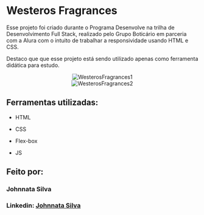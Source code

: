 # Westeros Fragrances

Esse projeto foi criado durante o Programa Desenvolve na trilha de Desenvolvimento Full Stack, realizado pelo Grupo Boticário em parceria com a Alura com o intuito de trabalhar a responsividade usando HTML e CSS.

Destaco que que esse projeto está sendo utilizado apenas como ferramenta didática para estudo.

<div align="center">
  <img src="https://github.com/johnnataa/westeros-fragrances/assets/147341840/6e4bb161-109a-48f9-9615-a2e008c7747e" alt="WesterosFragrances1">
</div>

<div align="center">
  <img src="https://github.com/johnnataa/westeros-fragrances/assets/147341840/d9aecaeb-7fb5-464a-8cc7-6b479569cc9f" alt="WesterosFragrances2">
</div>

## Ferramentas utilizadas:

* HTML

* CSS

* Flex-box

* JS

## Feito por:

### Johnnata Silva

### Linkedin: [Johnnata Silva](https://www.linkedin.com/in/johnnata-silva)
